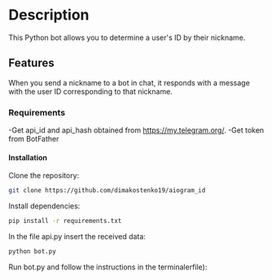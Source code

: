 # Description
This Python bot allows you to determine a user's ID by their nickname.

## Features

When you send a nickname to a bot in chat, it responds with a message with the user ID corresponding to that nickname.

### Requirements
-Get api_id and api_hash obtained from https://my.telegram.org/.
-Get token from BotFather
#### Installation
Clone the repository:
```sh
git clone https://github.com/dimakostenko19/aiogram_id
```
Install dependencies:
```sh
pip install -r requirements.txt
```
In the file api.py insert the received data:
```sh
python bot.py
```
Run bot.py and follow the instructions in the terminalerfile):
